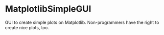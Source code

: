 # MatplotlibSimpleGUI
GUI to create simple plots on Matplotlib. Non-programmers have the right to create nice plots, too.
